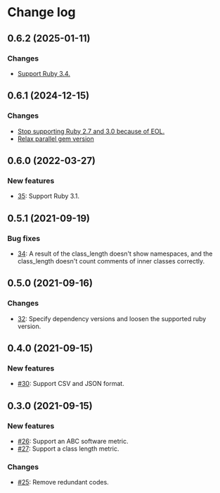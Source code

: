 # Change log
## 0.6.2 (2025-01-11)
### Changes
- [Support Ruby 3.4.](https://github.com/ebihara99999/code_keeper/pull/38)
## 0.6.1 (2024-12-15)
### Changes
- [Stop supporting Ruby 2.7 and 3.0 because of EOL.](https://github.com/ebihara99999/code_keeper/pull/37)
- [Relax parallel gem version](https://github.com/ebihara99999/code_keeper/pull/36)
## 0.6.0 (2022-03-27)
### New features
- [35](https://github.com/ebihara99999/code_keeper/pull/35): Support Ruby 3.1.

## 0.5.1 (2021-09-19)
### Bug fixes
- [34](https://github.com/ebihara99999/code_keeper/pull/34): A result of the class_length doesn't show namespaces, and the class_length doesn't count comments of inner classes correctly.

## 0.5.0 (2021-09-16)
### Changes
- [32](https://github.com/ebihara99999/code_keeper/pull/32): Specify dependency versions and loosen the supported ruby version.

## 0.4.0 (2021-09-15)
### New features
- [#30](https://github.com/ebihara99999/code_keeper/pull/30): Support CSV and JSON format.

## 0.3.0 (2021-09-15)

### New features
- [#26](https://github.com/ebihara99999/code_keeper/pull/26): Support an ABC software metric.
- [#27](https://github.com/ebihara99999/code_keeper/pull/27): Support a class length metric.

### Changes
- [#25](https://github.com/ebihara99999/code_keeper/pull/25): Remove redundant codes.
